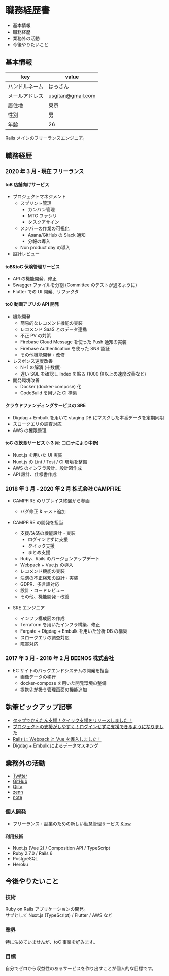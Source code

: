 # 職務経歴書

- 基本情報
- 職務経歴
- 業務外の活動
- 今後やりたいこと

## 基本情報

| key            | value             |
| -------------- | ----------------- |
| ハンドルネーム | はっさん          |
| メールアドレス | usgitan@gmail.com |
| 居住地         | 東京              |
| 性別           | 男                |
| 年齢           | 26                |

Rails メインのフリーランスエンジニア。

## 職務経歴

### 2020 年 3 月 - 現在 フリーランス

#### toB 店舗向けサービス

- プロジェクトマネジメント
  - スプリント管理
    - カンバン管理
    - MTG ファシリ
    - タスクアサイン
  - メンバーの作業の可視化
    - Asana/GitHub の Slack 通知
    - 分報の導入
  - Non product day の導入
- 設計レビュー

#### toB&toC 保険管理サービス

- API の機能開発、修正
- Swagger ファイルを分割 (Committee のテストが通るように)
- Flutter での UI 開発、リファクタ

#### toC 動画アプリの API 開発

- 機能開発
  - 簡易的なレコメンド機能の実装
  - レコメンド SaaS とのデータ連携
  - 不正 PV の対策
  - Firebase Cloud Message を使った Push 通知の実装
  - Firebase Authentication を使った SNS 認証
  - その他機能開発・改修
- レスポンス速度改善
  - N+1 の解消 (十数個)
  - 遅い SQL を確認し Index を貼る (1000 倍以上の速度改善など)
- 開発環境改善
  - Docker (docker-compose) 化
  - CodeBuild を用いた CI 構築

#### クラウドファンディングサービスの SRE

- Digdag + Embulk を用いて staging DB にマスクした本番データを定期同期
- スロークエリの調査対応
- AWS の権限整理

#### toC の飲食サービス (~3 月: コロナにより中断)

- Nuxt.js を用いた UI 実装
- Nuxt.js の Lint / Test / CI 環境を整備
- AWS のインフラ設計、設計図作成
- API 設計、仕様書作成

### 2018 年 3 月 - 2020 年 2 月 株式会社 CAMPFIRE

- CAMPFIRE のリプレイス終盤から参画

  - バグ修正 & テスト追加

- CAMPFIRE の開発を担当

  - 支援/決済の機能設計・実装
    - ログインせずに支援
    - クイック支援
    - まとめ支援
  - Ruby、Rails のバージョンアップデート
  - Webpack + Vue.js の導入
  - レコメンド機能の実装
  - 決済の不正検知の設計・実装
  - GDPR、多言語対応
  - 設計・コードレビュー
  - その他、機能開発・改善

- SRE エンジニア
  - インフラ構成図の作成
  - Terraform を用いたインフラ構築、修正
  - Fargate + Digdag + Embulk を用いた分析 DB の構築
  - スロークエリの調査対応
  - 障害対応

### 2017 年 3 月 - 2018 年 2 月 BEENOS 株式会社

- EC サイトのバックエンドシステムの開発を担当
  - 画像データの移行
  - docker-compose を用いた開発環境の整備
  - 提携先が扱う管理画面の機能追加

## 執筆ピックアップ記事

- [タップでかんたん支援！クイック支援をリリースしました！](https://note.mu/campfire_dev/n/n72acb517aecc2)
- [プロジェクトの支援がしやすく！ログインせずに支援できるようになりました](https://note.mu/campfire_dev/n/nb5969d388fd3)
- [Rails に Webpack と Vue を導入しました！](https://note.mu/campfire_dev/n/n1686059962b5)
- [Digdag + Embulk によるデータマスキング](https://qiita.com/Hassan/items/065dd6bd3c123e1a6092)

## 業務外の活動

- [Twitter](https://twitter.com/hassasa3)
- [GitHub](https://github.com/yuta17)
- [Qiita](https://qiita.com/Hassan)
- [zenn](https://zenn.dev/hassan)
- [note](https://note.com/usabdelah)

### 個人開発

- フリーランス・副業のための新しい勤怠管理サービス [Klow](https://klow.app)

#### 利用技術

- Nuxt.js (Vue 2) / Composition API / TypeScript
- Ruby 2.7.0 / Rails 6
- PostgreSQL
- Heroku

## 今後やりたいこと

### 技術

Ruby on Rails アプリケーションの開発。  
サブとして Nuxt.js (TypeScript) / Flutter / AWS など

### 業界

特に決めていませんが、toC 事業を好みます。

### 目標

自分でゼロから収益性のあるサービスを作り出すことが個人的な目標です。
